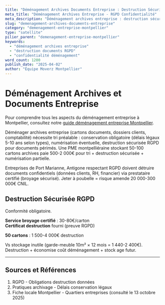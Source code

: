 ```yaml
---
title: "Déménagement Archives Documents Entreprise : Destruction Sécurisée"
meta_title: "Déménagement Archives Entreprise - RGPD Confidentialité"
meta_description: "Déménagement archives entreprise : destruction sécurisée RGPD, confidentialité, numérisation. Services."
slug: "demenagement-archives-documents-entreprise"
category: "demenagement-entreprise-montpellier"
type: "satellite"
pilier_parent: "demenagement-entreprise-montpellier"
keywords:
  - "déménagement archives entreprise"
  - "destruction documents RGPD"
  - "confidentialité déménagement"
word_count: 1200
publish_date: "2025-04-02"
author: "Équipe Moverz Montpellier"
---
```


# Déménagement Archives et Documents Entreprise


Pour comprendre tous les aspects du déménagement entreprise à Montpellier, consultez notre [guide déménagement entreprise Montpellier](/blog/demenagement-entreprise-montpellier/demenagement-entreprise-montpellier).


Déménager archives entreprise (cartons documents, dossiers clients, comptabilité) nécessite tri préalable : conservation obligatoire (délais légaux 5-10 ans selon types), numérisation éventuelle, destruction sécurisée RGPD pour documents périmés. Une PME montpelliéraine stockant 50-100 cartons archives paie 500-2 000€ pour tri + destruction sécurisée + numérisation partielle.

Entreprises de Port Marianne, Antigone respectant RGPD doivent détruire documents confidentiels (données clients, RH, financier) via prestataire certifié (broyage sécurisé). Jeter à poubelle = risque amende 20 000-300 000€ CNIL.

## Destruction Sécurisée RGPD

Conformité obligatoire.

**Service broyage certifié** : 30-80€/carton  
**Certificat destruction** fourni (preuve RGPD)

**50 cartons** : 1 500-4 000€ destruction

Vs stockage inutile (garde-meuble 10m² × 12 mois = 1 440-2 400€). Destruction + économise coût déménagement + stock age futur.

---

## Sources et Références

1. RGPD - Obligations destruction données
2. Pratiques archivage - Délais conservation légaux
3. Fiche locale Montpellier - Quartiers entreprises (consulté le 13 octobre 2025)

